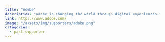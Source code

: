 ```yaml
---
title: "Adobe"
description: "Adobe is changing the world through digital experiences."
link: https://www.adobe.com/
image: "/assets/img/supporters/adobe.png"
categories:
  - past-supporter
---
```

